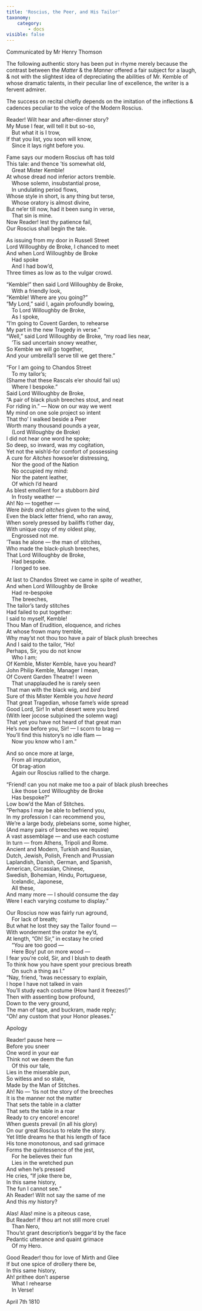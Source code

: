 ```yaml
---
title: 'Roscius, the Peer, and His Tailor'
taxonomy:
    category:
        - docs
visible: false
---
```


<div class="author">Communicated by Mr Henry Thomson</div>

The following authentic story has been put in rhyme merely because the contrast between the *Matter* & the *Manner* offered a fair subject for a laugh, & not with the slightest idea of depreciating the abilities of Mr. Kemble of whose dramatic talents, in their peculiar line of excellence, the writer is a fervent admirer.  
  
The success on recital chiefly depends on the imitation of the inflections & cadences peculiar to the voice of the Modern Roscius.  
  
Reader! Wilt hear and after-dinner story?  
My Muse I fear, will tell it but so-so,  
&emsp;But what it is I trow,  
If that you list, you soon will know,  
&emsp;Since it lays right before you.  
  
Fame says our modern Roscius oft has told  
This tale: and thence ’tis somewhat old,  
&emsp;Great Mister Kemble!  
At whose dread nod inferior actors tremble.  
&emsp;Whose solemn, insubstantial prose,  
&emsp;In undulating period flows,  
Whose style in short, is any thing but terse,  
&emsp;Whose oratory is almost divine,  
But ne’er till now, had it been sung in verse,  
&emsp;That sin is mine.  
Now Reader! lest thy patience fail,  
Our Roscius shall begin the tale.  
  
As issuing from my door in Russell Street  
Lord Willoughby de Broke, I chanced to meet  
And when Lord Willoughby de Broke  
&emsp;Had spoke  
&emsp;And I had bow’d,  
Three times as low as to the vulgar crowd.

“Kemble!” then said Lord Willoughby de Broke,  
&emsp;With a friendly look,  
“Kemble! Where are you going?”  
“My Lord,” said I, again profoundly bowing,  
&emsp;To Lord Willoughby de Broke,  
&emsp;As I spoke,  
“I’m going to Covent Garden, to rehearse  
My part in the new Tragedy in verse.”  
“Well,” said Lord Willoughby de Broke, “my road lies near,  
&emsp;’Tis sad uncertain snowy weather,  
So Kemble we will go together,  
And your umbrella’ll serve till we get there.”  

“For I am going to Chandos Street  
&emsp;To my tailor’s;  
(Shame that these Rascals e’er should fail us)  
&emsp;Where I bespoke.”  
Said Lord Willoughby de Broke,  
“A pair of black plush breeches stout, and neat  
For riding in.” — Now on our way we went  
My mind on one sole project so intent  
That tho’ I walked beside a Peer  
Worth many thousand pounds a year,  
&emsp;(Lord Willoughby de Broke)  
I did not hear one word he spoke;  
So deep, so inward, was my cogitation,  
Yet not the wish’d-for comfort of possessing  
A cure for *Aitches* howsoe’er distressing,  
&emsp;Nor the good of the Nation  
&emsp;No occupied my mind:  
&emsp;Nor the patent leather,  
&emsp;Of which I’d heard  
As blest emollient for a stubborn *bird*  
&emsp;In frosty weather —  
Ah! No — together —  
Were *birds and aitches* given to the wind,  
Even the black letter friend, who ran away,  
When sorely pressed by bailiffs t’other day,  
With unique copy of my oldest play,  
&emsp;Engrossed not me.  
’Twas he alone — the man of stitches,  
Who made the black-plush breeches,  
That Lord Willoughby de Broke,  
&emsp;Had bespoke.  
&emsp;*I* longed to see.  

At last to Chandos Street we came in spite of weather,  
And when Lord Willoughby de Broke  
&emsp;Had re-bespoke  
&emsp;The breeches,  
The tailor’s tardy stitches  
Had failed to put together:  
I said to myself, Kemble!  
Thou Man of Erudition, eloquence, and riches  
At whose frown many tremble,  
Why may’st not thou too have a pair of black plush breeches  
And I said to the tailor, “Ho!  
Perhaps, Sir, you do not know  
&emsp;Who I am;  
Of Kemble, Mister Kemble, have you heard?  
John Philip Kemble, Manager I mean,  
Of Covent Garden Theatre! I ween  
&emsp;That unapplauded he is rarely seen  
That man with the black wig, and *bird*  
Sure of this Mister Kemble you *have heard*  
That great Tragedian, whose fame’s wide spread  
Good Lord, Sir! In what desert were you bred  
(With leer jocose subjoined the solemn wag)  
That yet you have not heard of that great man  
He’s now before you, Sir! — I scorn to brag —  
You’ll find this history’s no idle flam —  
&emsp;Now you know who I am.”

And so once more at large,  
&emsp;From all imputation,  
&emsp;Of brag-ation  
&emsp;Again our Roscius rallied to the charge.  

“Friend! can you not make me too a pair of black plush breeches  
&emsp;Like those Lord Willoughby de Broke  
&emsp;Has bespoke?”  
Low bow’d the Man of Stitches.  
“Perhaps I may be able to befriend you,  
In my profession I can recommend you,  
We’re a large body, plebeians some, some higher,  
(And many pairs of breeches we require)  
A vast assemblage — and use each costume  
In turn — from Athens, Tripoli and Rome.  
Ancient and Modern, Turkish and Russian,  
Dutch, Jewish, Polish, French and Prussian  
Laplandish, Danish, German, and Spanish,  
American, Circassian, Chinese,  
Swedish, Bohemian, Hindu, Portuguese,  
&emsp;Icelandic, Japonese,  
&emsp;All these,  
And many more — I should consume the day  
Were I each varying costume to display.”  

Our Roscius now was fairly run aground,  
&emsp;For lack of breath;  
But what he lost they say the Tailor found —  
With wonderment the orator he ey’d,  
At length, “Oh! Sir,” in ecstasy he cried  
&emsp;“You are too good —   
&emsp;Here Boy! put on more wood —  
I fear you’re cold, Sir, and I blush to death  
To think how you have spent your precious breath  
&emsp;On such a thing as I.”  
“Nay, friend, ’twas necessary to explain,  
I hope I have not talked in vain  
You’ll study each costume (How hard it freezes!)”  
Then with assenting bow profound,  
Down to the very ground,  
The man of tape, and buckram, made reply;  
“Oh! any custom that your Honor pleases.”

Apology

Reader! pause here —  
Before you sneer  
One word in your ear  
Think not we deem the fun  
&emsp;Of this our tale,  
Lies in the miserable pun,  
So witless and so stale,  
Made by the Man of Stitches.  
Ah! No — ’tis not the story of the breeches  
It is the manner not the matter  
That sets the table in a clatter  
That sets the table in a roar  
Ready to cry encore! encore!  
When guests prevail (in all his glory)  
On our great Roscius to relate the story.  
Yet little dreams he that his length of face  
His tone monotonous, and sad grimace  
Forms the quintessence of the jest,  
&emsp;For he believes their fun  
&emsp;Lies in the wretched pun  
And when he’s pressed  
He cries, “If joke there be,  
In this same history,  
The fun I cannot see.”  
Ah Reader! Wilt not say the same of me  
And this *my* history?  

Alas! Alas! mine is a piteous case,  
But Reader! if thou art not still more cruel  
&emsp;Than Nero,  
Thou’st grant description’s beggar’d by the face  
Pedantic utterance and quaint grimace  
&emsp;Of my Hero.

Good Reader! thou for love of Mirth and Glee  
If but one spice of drollery there be,  
In this same history,  
Ah! prithee don’t asperse  
&emsp;What I rehearse  
&emsp;In Verse!

April 7th 1810